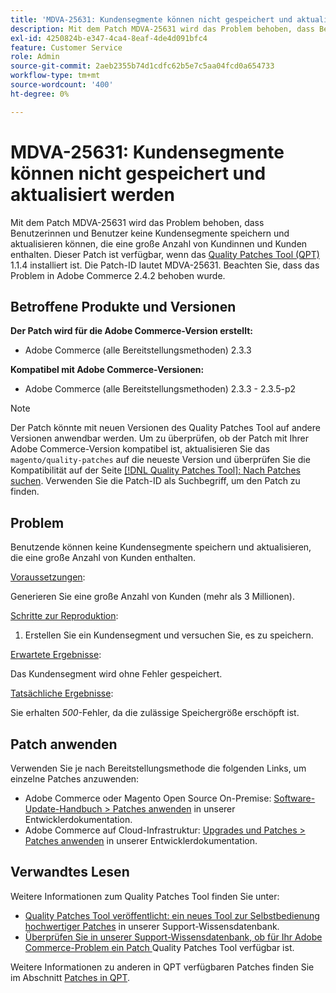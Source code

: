 ```yaml
---
title: 'MDVA-25631: Kundensegmente können nicht gespeichert und aktualisiert werden'
description: Mit dem Patch MDVA-25631 wird das Problem behoben, dass Benutzerinnen und Benutzer keine Kundensegmente speichern und aktualisieren können, die eine große Anzahl von Kundinnen und Kunden enthalten. Dieser Patch ist verfügbar, wenn das [Quality Patches Tool (QPT)](/help/announcements/adobe-commerce-announcements/magento-quality-patches-released-new-tool-to-self-serve-quality-patches.md) 1.1.4 installiert ist. Die Patch-ID lautet MDVA-25631. Beachten Sie, dass das Problem in Adobe Commerce 2.4.2 behoben wurde.
exl-id: 4250824b-e347-4ca4-8eaf-4de4d091bfc4
feature: Customer Service
role: Admin
source-git-commit: 2aeb2355b74d1cdfc62b5e7c5aa04fcd0a654733
workflow-type: tm+mt
source-wordcount: '400'
ht-degree: 0%

---
```


# MDVA-25631: Kundensegmente können nicht gespeichert und aktualisiert werden

Mit dem Patch MDVA-25631 wird das Problem behoben, dass Benutzerinnen und Benutzer keine Kundensegmente speichern und aktualisieren können, die eine große Anzahl von Kundinnen und Kunden enthalten. Dieser Patch ist verfügbar, wenn das [Quality Patches Tool (QPT)](/help/announcements/adobe-commerce-announcements/magento-quality-patches-released-new-tool-to-self-serve-quality-patches.md) 1.1.4 installiert ist. Die Patch-ID lautet MDVA-25631. Beachten Sie, dass das Problem in Adobe Commerce 2.4.2 behoben wurde.

## Betroffene Produkte und Versionen

**Der Patch wird für die Adobe Commerce-Version erstellt:**

* Adobe Commerce (alle Bereitstellungsmethoden) 2.3.3

**Kompatibel mit Adobe Commerce-Versionen:**

* Adobe Commerce (alle Bereitstellungsmethoden) 2.3.3 - 2.3.5-p2

>[!NOTE]
>
>Der Patch könnte mit neuen Versionen des Quality Patches Tool auf andere Versionen anwendbar werden. Um zu überprüfen, ob der Patch mit Ihrer Adobe Commerce-Version kompatibel ist, aktualisieren Sie das `magento/quality-patches` auf die neueste Version und überprüfen Sie die Kompatibilität auf der Seite [[!DNL Quality Patches Tool]: Nach Patches suchen](https://experienceleague.adobe.com/tools/commerce-quality-patches/index.html). Verwenden Sie die Patch-ID als Suchbegriff, um den Patch zu finden.

## Problem

Benutzende können keine Kundensegmente speichern und aktualisieren, die eine große Anzahl von Kunden enthalten.

<u>Voraussetzungen</u>:

Generieren Sie eine große Anzahl von Kunden (mehr als 3 Millionen).

<u>Schritte zur Reproduktion</u>:

1. Erstellen Sie ein Kundensegment und versuchen Sie, es zu speichern.

<u>Erwartete Ergebnisse</u>:

Das Kundensegment wird ohne Fehler gespeichert.

<u>Tatsächliche Ergebnisse</u>:

Sie erhalten *500*-Fehler, da die zulässige Speichergröße erschöpft ist.

## Patch anwenden

Verwenden Sie je nach Bereitstellungsmethode die folgenden Links, um einzelne Patches anzuwenden:

* Adobe Commerce oder Magento Open Source On-Premise: [Software-Update-Handbuch > Patches anwenden](https://experienceleague.adobe.com/en/docs/commerce-operations/tools/quality-patches-tool/usage) in unserer Entwicklerdokumentation.
* Adobe Commerce auf Cloud-Infrastruktur: [Upgrades und Patches > Patches anwenden](https://experienceleague.adobe.com/en/docs/commerce-cloud-service/user-guide/develop/upgrade/apply-patches) in unserer Entwicklerdokumentation.

## Verwandtes Lesen

Weitere Informationen zum Quality Patches Tool finden Sie unter:

* [Quality Patches Tool veröffentlicht: ein neues Tool zur Selbstbedienung hochwertiger Patches](/help/announcements/adobe-commerce-announcements/magento-quality-patches-released-new-tool-to-self-serve-quality-patches.md) in unserer Support-Wissensdatenbank.
* [Überprüfen Sie in unserer Support-Wissensdatenbank, ob für Ihr Adobe Commerce-Problem ein Patch ](/help/support-tools/patches-available-in-qpt-tool/check-patch-for-magento-issue-with-magento-quality-patches.md) Quality Patches Tool verfügbar ist.

Weitere Informationen zu anderen in QPT verfügbaren Patches finden Sie im Abschnitt [Patches in QPT](https://support.magento.com/hc/en-us/sections/360010506631-Patches-available-in-MQP-tool-).
